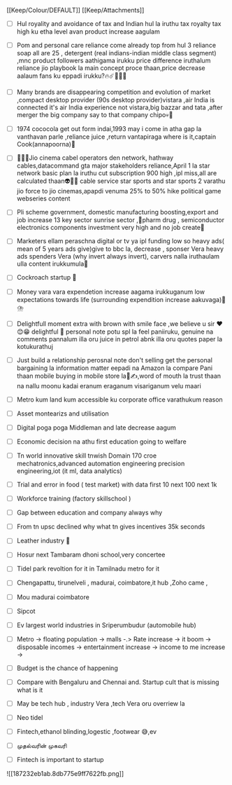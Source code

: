 [[Keep/Colour/DEFAULT]] [[Keep/Attachments]] 

- [ ] Hul royality and avoidance of tax and Indian hul la iruthu tax royalty tax high ku etha level  avan product increase aagulam
- [ ] Pom and personal care reliance come already top from hul 3 reliance soap all are 25 , detergent (real indians-indian middle class segment) ,mnc product followers aathigama irukku price difference iruthalum reliance jio playbook la main concept proce thaan,price decrease aalaum fans ku eppadi irukku?🔥☄️🍷🍾🍾
- [ ] Many brands are disappearing competition and evolution of market ,compact desktop provider (90s desktop provider)vistara ,air India is connected it's air India experience not vistara,big bazzar and tata ,after merger the big company say to that company chipo💀🪽
- [ ] 1974 cococola get out form indai,1993 may i come in atha gap la vanthavan parle ,reliance juice ,return vantapiraga where is it,captain Cook(annapoorna)🤝
- [ ] 🧠🧠🧠Jio cinema cabel operators den network, hathway cables,datacommand gta major stakeholders reliance,April 1 la star network basic plan la iruthu cut subscription 900 high ,ipl miss,all are calculated thaan👽👿🔥 cable service star sports and star sports 2 varathu jio force to jio cinemas,apapdi venuma 25% to 50% hike political game  webseries content 
- [ ] Pli scheme government, domestic manufacturing boosting,export and job increase 13 key sector sunrise sector ,🥹pharm drug , semiconductor electronics components investment very high and no job create🥲 
- [ ] Marketers ellam peraschna digital or tv ya ipl funding low so heavy ads( mean of 5 years ads give)give to bbc la,  decrease , sponser Vera heavy ads spenders Vera (why invert always invert), carvers nalla iruthaulam ulla content irukkumula👿
- [ ] Cockroach startup 🤡
- [ ] Money vara vara expendetion increase aagama irukkuganum low expectations towards life (surrounding expendition increase aakuvaga)🌊⛈️
- [ ] Delightfull moment extra with brown with smile face ,we believe u sir  ❤️😊😁 delightful 🙂 personal note potu spl la feel paniiruku, genuine na comments pannalum illa oru juice in petrol abnk illa oru quotes paper la kotukurathuj
- [ ] Just build a relationship perosnal note don't selling get the personal bargaining la information matter eepadi na Amazon la compare Pani thaan mobile buying in mobile store la💆✍️,word of mouth la trust thaan na nallu moonu kadai eranum eraganum visariganum velu maari
- [ ] Metro kum land kum accessible ku corporate office varathukum reason 
- [ ] Asset montearizs and utilisation 
- [ ] Digital poga poga Middleman and late decrease aagum
- [ ] Economic decision na athu first education going to welfare 
- [ ] Tn world innovative skill  tnwish Domain 170 croe mechatronics,advanced automation engineering precision engineering,iot (it ml, data analytics)
- [ ] Trial and error in food ( test market) with data first 10 next 100 next 1k 
- [ ] Workforce training (factory skillschool )
- [ ] Gap between education and company always why 
- [ ] From tn upsc declined why what tn gives incentives 35k seconds 
- [ ] Leather industry 💪
- [ ] Hosur next Tambaram dhoni school,very concertee 
- [ ] Tidel park revoltion for it in Tamilnadu metro for it
- [ ] Chengapattu, tirunelveli , madurai, coimbatore,it hub ,Zoho came ,
- [ ] Mou madurai coimbatore 
- [ ] Sipcot 
- [ ] Ev largest world industries in Sriperumbudur (automobile hub)
- [ ] Metro -> floating population -> malls -.> Rate increase -> it boom -> disposable incomes -> entertainment increase -> income to me increase -> 
- [ ] Budget is the chance of happening
- [ ] Compare with Bengaluru and Chennai and. Startup cult that is missing what is it 
- [ ] May be tech hub , industry Vera ,tech Vera oru overriew la 
- [ ] Neo tidel
- [ ] Fintech,ethanol blinding,logestic ,footwear 😅,ev
- [ ] முதல்வரின் முகவரி 
- [ ] Fintech is important to startup 


![[187232eb1ab.8db775e9ff7622fb.png]]
